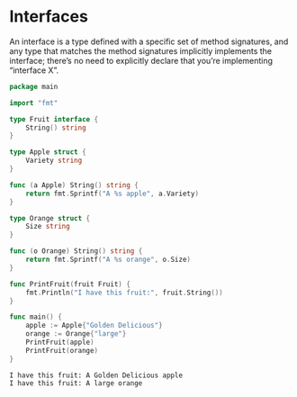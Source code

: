 # Interfaces
An interface is a type defined with a specific set of method signatures, and any type that matches the method signatures implicitly implements the interface; there’s no need to explicitly declare that you’re implementing “interface X”.

```go
package main

import "fmt"

type Fruit interface {
	String() string
}

type Apple struct {
	Variety string
}

func (a Apple) String() string {
	return fmt.Sprintf("A %s apple", a.Variety)
}

type Orange struct {
	Size string
}

func (o Orange) String() string {
	return fmt.Sprintf("A %s orange", o.Size)
}

func PrintFruit(fruit Fruit) {
	fmt.Println("I have this fruit:", fruit.String())
}

func main() {
	apple := Apple{"Golden Delicious"}
	orange := Orange{"large"}
	PrintFruit(apple)
	PrintFruit(orange)
}
```

```
I have this fruit: A Golden Delicious apple
I have this fruit: A large orange
```
